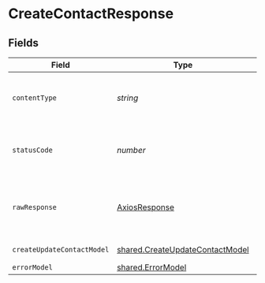 # CreateContactResponse


## Fields

| Field                                                                              | Type                                                                               | Required                                                                           | Description                                                                        |
| ---------------------------------------------------------------------------------- | ---------------------------------------------------------------------------------- | ---------------------------------------------------------------------------------- | ---------------------------------------------------------------------------------- |
| `contentType`                                                                      | *string*                                                                           | :heavy_check_mark:                                                                 | HTTP response content type for this operation                                      |
| `statusCode`                                                                       | *number*                                                                           | :heavy_check_mark:                                                                 | HTTP response status code for this operation                                       |
| `rawResponse`                                                                      | [AxiosResponse](https://axios-http.com/docs/res_schema)                            | :heavy_minus_sign:                                                                 | Raw HTTP response; suitable for custom response parsing                            |
| `createUpdateContactModel`                                                         | [shared.CreateUpdateContactModel](../../models/shared/createupdatecontactmodel.md) | :heavy_minus_sign:                                                                 | Contact created                                                                    |
| `errorModel`                                                                       | [shared.ErrorModel](../../models/shared/errormodel.md)                             | :heavy_minus_sign:                                                                 | bad request                                                                        |